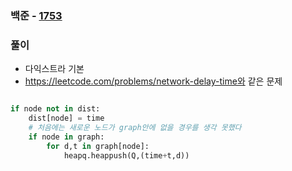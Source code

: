 ### 백준 - [1753](https://www.acmicpc.net/problem/1753)

### 풀이

* 다익스트라 기본
* https://leetcode.com/problems/network-delay-time와 같은 문제

```Python

if node not in dist:
    dist[node] = time
    # 처음에는 새로운 노드가 graph안에 없을 경우를 생각 못했다
    if node in graph:
        for d,t in graph[node]:
            heapq.heappush(Q,(time+t,d))

```

